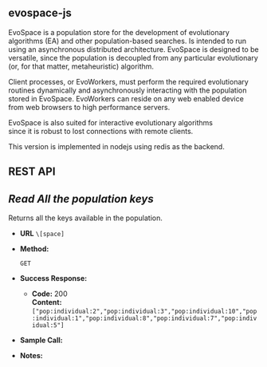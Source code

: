 **evospace-js**
----

EvoSpace is a population store for the development of evolutionary algorithms (EA) 
and other population-based searches.  Is intended to run using an asynchronous
distributed architecture.  EvoSpace is designed to be versatile, since the population is
decoupled from any particular evolutionary (or, for that matter, metaheuristic) algorithm.

Client processes, or EvoWorkers, must perform the required evolutionary 
routines dynamically and asynchronously interacting with the population stored in EvoSpace.
EvoWorkers can reside on any web enabled device from web browsers to high performance servers. 

EvoSpace is also suited for interactive evolutionary algorithms  
since it is robust to lost connections with remote clients. 

This version is implemented in nodejs using redis as the backend.


**REST API**
----

*Read All the population keys*
----
Returns all the keys available in the population.

* **URL**
  `\[space]`

* **Method:**
  
  `GET` 
  
* **Success Response:**
  * **Code:** 200 <br />
    **Content:** `["pop:individual:2","pop:individual:3","pop:individual:10","pop:individual:1","pop:individual:8","pop:individual:7","pop:individual:5"]`
 
* **Sample Call:**

  
* **Notes:**
